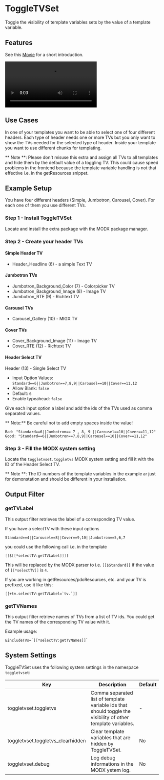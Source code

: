 # ToggleTVSet

Toggle the visibility of template variables sets by the value of a template
variable.

## Features

See this [Movie](https://github.com/Jako/ToggleTVSet/raw/docs/introduction.mp4) for a short 
introduction.

<video src="https://github.com/Jako/ToggleTVSet/raw/docs/introduction.mp4"></video>

## Use Cases

In one of your templates you want to be able to select one of four different
headers. Each type of header needs one or more TVs but you only want to show
the TVs needed for the selected type of header. Inside your template you want
to use different chunks for templating.

** Note **: Please don't misuse this extra and assign all TVs to all 
templates and hide them by the default value of a toggling TV. This could cause
speed problems in the frontend because the template variable handling is not 
that effective i.e. in the getResources snippet.

## Example Setup

You have four different headers (Simple, Jumbotron, Carousel, Cover). For each
one of them you use different TVs.

### Step 1 - Install ToggleTVSet
 
Locate and install the extra package with the MODX package manager.

### Step 2 - Create your header TVs

#### Simple Header TV

* Header_Headline (6) - a simple Text TV

#### Jumbotron TVs

* Jumbotron_Background_Color (7) - Colorpicker TV
* Jumbotron_Background_Image (8) - Image TV
* Jumbotron_RTE (9) - Richtext TV

#### Carousel TVs

* Carousel_Gallery (10) - MIGX TV

#### Cover TVs

* Cover_Background_Image (11) - Image TV
* Cover_RTE (12) - Richtext TV

#### Header Select TV

Header (13) - Single Select TV

* Input Option Values: `Standard==6||Jumbotron==7,8,9||Carousel==10||Cover==11,12`
* Allow Blank: `false`
* Default: `6`
* Enable typeahead: `false`

Give each input option a label and add the ids of the TVs used as comma
separated values.

** Note:**  Be careful not to add empty spaces inside the value!

```
Bad: "Standard==6||Jumbotron== 7 , 8, 9 ||Carousel==10||Cover==11,12"
Good: "Standard==6||Jumbotron==7,8,9||Carousel==10||Cover==11,12"
```

### Step 3 - Fill the MODX system setting

Locate the `toggletvset.toggletvs` MODX system setting and fill it with the ID
of the Header Select TV.

** Note **: The ID numbers of the template variables in the example ar just for
demonstation and should be different in your installation.

## Output Filter

### getTVLabel

This output filter retrieves the label of a corresponding TV value.

If you have a selectTV with these input options

```
Standard==4||Carousel==8||Cover==9,10||Jumbotron==5,6,7
```

you could use the following call i.e. in the template

```
[[$[[*selectTV:getTVLabel]]]]
```

This will be replaced by the MODX parser to i.e.
`[[$Standard]]` if the value of `[[*selectTV]]` is `4`.

If you are working in getResources/pdoResources, etc. and your TV is prefixed, 
use it like this:

```
[[+tv.selectTV:getTVLabel=`tv.`]]
```

### getTVNames

This output filter retrieve names of TVs from a list of TV ids. You could get
the TV names of the corresponding TV value with it.

Example usage:

```
&includeTVs=`[[*selectTV:getTVNames]]`
```

## System Settings

ToggleTVSet uses the following system settings in the namespace `toggletvset`:

Key | Description | Default
----|-------------|--------
toggletvset.toggletvs | Comma separated list of template variable ids that should toggle the visibility of other template variables. | -
toggletvset.toggletvs_clearhidden | Clear template variables that are hidden by ToggleTVSet. | No
toggletvset.debug | Log debug informations in the MODX ystem log. | No
